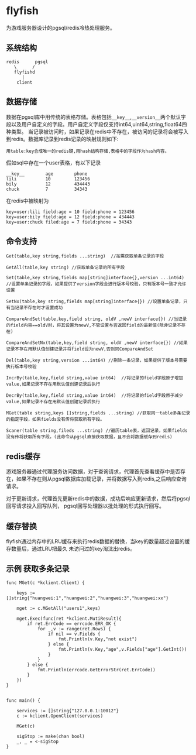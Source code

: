 # flyfish

为游戏服务器设计的pgsql/redis冷热处理服务。



## 系统结构

	redis      pgsql
	   \      /
	   flyfishd
	      |
        client


## 数据存储

数据在pgsql库中用传统的表格存储。表格包括`__key__`,`__version__`两个默认字段以及用户自定义的字段。用户自定义字段仅支持int64,uint64,string,float64四种类型。
当记录被访问时，如果记录在redis中不存在，被访问的记录将会被写入到redis。数据库记录到redis记录的映射规则如下:

	用table:key合成唯一的redis键,用hash结构存储,表格中的字段作为hash内容。


假如sql中存在一个user表格，有以下记录

	__key__        age        phone
	lili           10         123456
	bily           12         434443
	chuck          7          34343

在redis中被映射为

	key=user:lili field:age = 10 field:phone = 123456
	key=user:bily field:age = 12 field:phone = 434443
	key=user:chuck filed:age = 7 field:phone = 34343


## 命令支持

	Get(table,key string,fields ...string)  //按需获取单条记录的字段

	GetAll(table,key string) //获取单条记录的所有字段

	Set(table,key string,fields map[string]interface{},version ...int64) //设置单条记录的字段，如果提供了version字段会进行版本号校验，只有版本号一致才允许设置

	SetNx(table,key string,fields map[string]interface{}) //设置单条记录，只有当记录不存在时才设置成功

	CompareAndSet(table,key,field string, oldV ,newV interface{}) //当记录的field内容==oldV时，将其设置为newV,不管设置与否返回field的最新值(除非记录不存在)

	CompareAndSetNx(table,key,field string, oldV ,newV interface{}) //如果记录不存在用默认值创建记录并将field设为newV,否则同CompareAndSet

	Del(table,key string,version ...int64) //删除一条记录，如果提供了版本号需要执行版本号校验

	IncrBy(table,key,field string,value int64)  //将记录的field字段原子增加value,如果记录不存在用默认值创建记录后执行

	DecrBy(table,key,field string,value int64)  //将记录的field字段原子减少value,如果记录不存在用默认值创建记录后执行

	MGet(table string,keys []string,fields ...string) //获取同一table多条记录的指定字段，如果fields没有传将获取所有字段。

	Scaner(table string,fileds ...string) //遍历table表，返回记录，如果fields没有传将获取所有字段。(此命令从pgsql直接获取数据，且不会将数据缓存到redis)

## redis缓存

游戏服务器通过代理服务访问数据，对于查询请求，代理首先查看缓存中是否存在，如果不存在则从pgsql数据库加载记录，并将数据写入到redis,之后响应查询请求。

对于更新请求，代理首先更新redis中的数据，成功后响应更新请求，然后将pgsql回写请求投入回写队列，
pgsql回写处理器以批处理的形式执行回写。

## 缓存替换

flyfish通过内存中的LRU缓存来执行redis数据的替换，当key的数量超过设置的缓存数量后，通过LRU把最久
未访问过的key淘汰出redis。

## 示例 获取多条记录


	func MGet(c *kclient.Client) {

		keys := []string{"huangwei:1","huangwei:2","huangwei:3","huangwei:xx"}

		mget := c.MGetAll("users1",keys)

		mget.Exec(func(ret *kclient.MutiResult){
			if ret.ErrCode == errcode.ERR_OK {
				for _,v := range(ret.Rows) {
					if nil == v.Fields {
						fmt.Println(v.Key,"not exist")
					} else {
						fmt.Println(v.Key,"age",v.Fields["age"].GetInt())					
					}
				}
			} else {
				fmt.Println(errcode.GetErrorStr(ret.ErrCode))
			}
		})
	}


	func main() {

		services := []string{"127.0.0.1:10012"}
		c := kclient.OpenClient(services)

		MGet(c)

		sigStop := make(chan bool)
		_, _ = <-sigStop
	}










